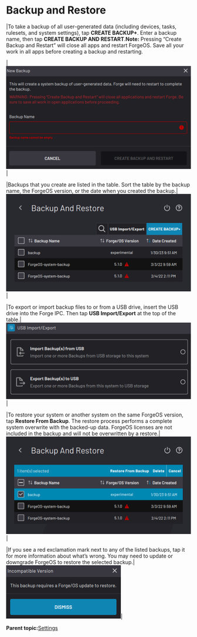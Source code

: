 # Backup and Restore

|To take a backup of all user-generated data \(including devices, tasks, rulesets, and system settings\), tap **CREATE BACKUP+**. Enter a backup name, then tap **CREATE BACKUP AND RESTART**.**Note:** Pressing “Create Backup and Restart” will close all apps and restart ForgeOS. Save all your work in all apps before creating a backup and restarting.

|![](Settings-App-5-x/settings-backup-creation.png)|

|Backups that you create are listed in the table. Sort the table by the backup name, the ForgeOS version, or the date when you created the backup.|![](Settings-App-5-x/settings-backup-table.png)|

|To export or import backup files to or from a USB drive, insert the USB drive into the Forge IPC. Then tap **USB Import/Export** at the top of the table.|![](Settings-App-5-x/settings-backup-import-export.png)|

|To restore your system or another system on the same ForgeOS version, tap **Restore From Backup**. The restore process performs a complete system overwrite with the backed-up data. ForgeOS licenses are not included in the backup and will not be overwritten by a restore.|![](Settings-App-5-x/settings-backup-restore.png)|

|If you see a red exclamation mark next to any of the listed backups, tap it for more information about what’s wrong. You may need to update or downgrade ForgeOS to restore the selected backup.|![](Settings-App-5-x/settings-backup-incompatible-version.png)|

**Parent topic:**[Settings](../3-Settings-App/settings.md)

